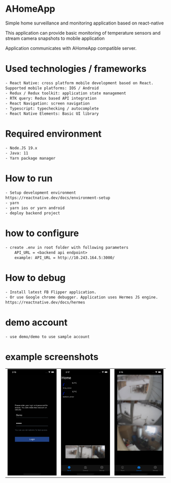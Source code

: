 # AHomeApp
Simple home surveillance and monitoring application based on react-native

This application can provide basic monitoring of temperature sensors and stream
camera snapshots to mobile application


Application communicates with AHomeApp compatible server. 

# Used technologies / frameworks
    - React Native: cross platform mobile development based on React. Supported mobile platforms: IOS / Android 
    - Redux / Redux toolkit: application state management
    - RTK query: Redux based API integration
    - React Navigation: screen navigation
    - Typescript: typechecking / autocomplete
    - React Native Elements: Basic UI library


# Required environment
    - Node.JS 19.x
    - Java: 11
    - Yarn package manager


# How to run 
    - Setup development environment https://reactnative.dev/docs/environment-setup
    - yarn 
    - yarn ios or yarn android
    - deploy backend project 

# how to configure
    - create .env in root folder with following parameters
        API_URL = <backend api endpoint>
        example: API_URL = http://10.243.164.5:3000/

    


# How to debug
    - Install latest FB Flipper application. 
    - Or use Google chrome debugger. Application uses Hermes JS engine. https://reactnative.dev/docs/hermes 


# demo account
    - use demo/demo to use sample account

# example screenshots
<table>
<tr><td><img alt="AhomeApp 1" width="170px" src="./demo/app_1.png"></td>
    <td><img alt="AhomeApp 2" width="170px" src="./demo/app_2.png"></td>
    <td><img alt="AhomeApp 3" width="170px" src="./demo/app_3.png"></td>
</tr>

</table>



